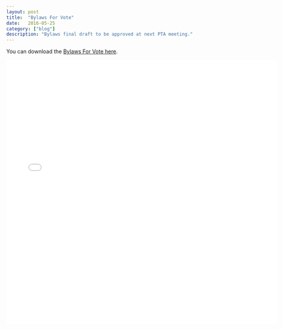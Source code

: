 ```yaml
---
layout: post
title:  "Bylaws For Vote"
date:   2016-05-25
category: ["blog"]
description: "Bylaws final draft to be approved at next PTA meeting."
---
```


You can download the [Bylaws For Vote here](/assets/bylaws-final-2016.pdf).

<iframe src="/assets/bylaws-final-2016.pdf" style="width:718px; height:700px;" frameborder="0"></iframe>
